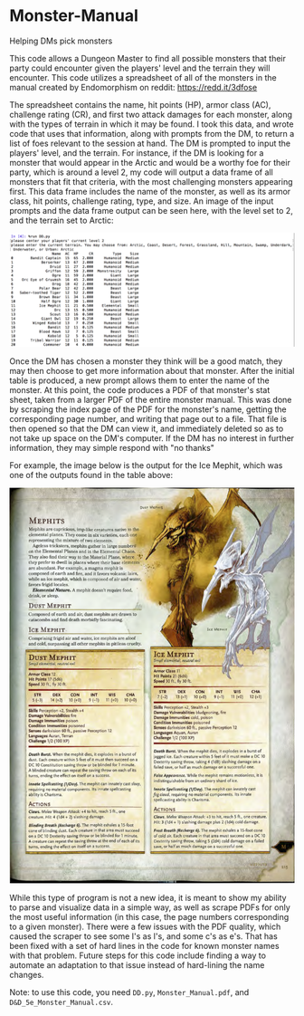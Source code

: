 # Monster-Manual
Helping DMs pick monsters


This code allows a Dungeon Master to find all possible monsters that their party could encounter given the players' level and the terrain they will encounter. This code utilizes a spreadsheet of all of the monsters in the manual created by Endomorphism on reddit: https://redd.it/3dfose 

The spreadsheet contains the name, hit points (HP), armor class (AC), challenge rating (CR), and first two attack damages for each monster, along with the types of terrain in which it may be found. I took this data, and wrote code that uses that information, along with prompts from the DM, to return a list of foes relevant to the session at hand. The DM is prompted to input the players' level, and the terrain. For instance, if the DM is looking for a monster that would appear in the Arctic and would be a worthy foe for their party, which is around a level 2, my code will output a data frame of all monsters that fit that criteria, with the most challenging monsters appearing first. This data frame includes the name of the monster, as well as its armor class, hit points, challenge rating, type, and size. An image of the input prompts and the data frame output can be seen here, with the level set to 2, and the terrain set to Arctic:

![Alt text](Images/table_output.png?raw=true "Title")

Once the DM has chosen a monster they think will be a good match, they may then choose to get more information about that monster. After the initial table is produced, a new prompt allows them to enter the name of the monster. At this point, the code produces a PDF of that monster's stat sheet, taken from a larger PDF of the entire monster manual. This was done by scraping the index page of the PDF for the monster's name, getting the corresponding page number, and writing that page out to a file. That file is then opened so that the DM can view it, and immediately deleted so as to not take up space on the DM's computer. If the DM has no interest in further information, they may simple respond with "no thanks" 

For example, the image below is the output for the Ice Mephit, which was one of the outputs found in the table above:

![Alt text](Images/Ice_Mephit.png?raw=true "Title")

While this type of program is not a new idea, it is meant to show my ability to parse and visualize data in a simple way, as well as scrape PDFs for only the most useful information (in this case, the page numbers corresponding to a given monster). There were a few issues with the PDF quality, which caused the scraper to see some I's as l's, and some c's as e's. That has been fixed with a set of hard lines in the code for known monster names with that problem. Future steps for this code include finding a way to automate an adaptation to that issue instead of hard-lining the name changes.

Note: to use this code, you need `DD.py`, `Monster_Manual.pdf`, and `D&D_5e_Monster_Manual.csv`.
